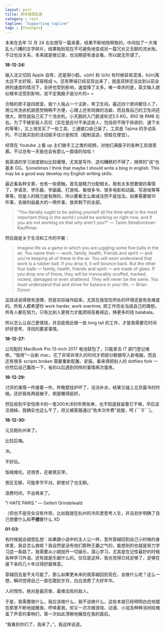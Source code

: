 ```yaml
---
layout: post
title: 跨年胡思乱想
category : rest
tagline: "Supporting tagline"
tags : [thouhgts]
---
```


本来在去年 12 月 24 左右想写一篇来着，结果不断地拖啊拖的，中间加了一大堆乱七八糟的文字碎片，结果拖到现在不可避免地变成另一篇冗长又无聊的流水账。不过也没关系，本来就是做记录，也没期望有谁会看，所以就无所谓了。

**18-12-24:**

输入法又切回 Apple 自带，还是用小鹤。u(sh) 和 i(ch) 有时候容易混淆，b(in)离太远不太好按，容易按成 v。还有弊端已经显现出来了，就是双拼还没达到以前全拼的速度的情况下，全拼也受到影响，速度降了太多。唯一幸庆的是，英文输入貌似根本没受到影响，说不定我脑子是分片的= =

合租的房子是四居室，我个人独占一个主卧，带卫生间。最近四个房间都住人了，用公共洗衣机就感觉稍稍不方便，心理上还有轻微的洁癖，而且我自己的卫生间还很大，索性就自己买了个洗衣机，小天鹅的入门款波轮式5.5 KG，850 块 RMB 左右。为了不被安装人员坑（实在是应付不来这些人，包括但不限于拆锁的、通下水的等等），又上淘宝买了一些工具、三通接口自己装了。工具是 Tajima 的手动系列，不过我买到的活动扳手估计是假货（粗制滥造，但胜在便宜）。

经常在 Youtube 上看 up 主们做手工之类的视频，对他们满屋子的各种工具很羡慕。不过总有一天我也会有那么一面墙的哈哈！

我英语的学习进度貌似比较缓慢，尤其是写作、造句糟糕的不得了，捎带的“说”也基本 GG。Sometimes I think that maybe I should write a blog in english. This may be a good way develop my English writing skills.

最近看各种文章，也有一些感触。首先是精力分配相关。我有太多想要做的事情了，学语言、学乐器、学画画、打游戏、看很多书、很多电影和动画、写游戏等等等等。但是人的精力是有限的，所以要看怎么做减法而不是加法。如果需要做10件事，去做利益最大的一两件事，放弃剩下的全部。

> "You literally ought to be asking yourself all the time what is the most important thing in the world I could be working on right now, and if you are not working on that why aren't you?" — Taren Stinebrickner-Kauffman

然后就是关于生活和工作的平衡：

> Imagine life as a game in which you are juggling some five balls in the air. You name then — work, family, health, friends and spirit — and you're keeping all of these in the air. You will soon understand that work is a rubber ball. If you drop it, it will bounce back. But the other four balls — family, health, friends and spirit — are made of glass. If you drop one of these, they will be irrevocably scuffed, marked, nicked, damaged or even shattered. They will never be the same. You must understand that and strive for balance in your life. — Brian Dyson

这段话说得很有道理，但是实际操作起来，尤其在我现在所处的环境还是有些难度的。所有人都希望你 work harder, work overtime, 把工作完全当成自己的理想。所有人都在努力，只有比别人更努力才能爬得高看得远，挣更多的钱 balabala。

所以怎么让自己更值钱，并且能借此做一些 long tail 的工作，才是我需要花时间好好思考、寻找的要紧事情。

**18-12-27:**

公司配的 MacBook Pro 13-inch 2017 电池鼓包了，只能拿去 IT 部门登记维修。“借用”一台新 mac，花了非常非常久的时间才把部分数据导入新电脑，而且还有很多 scripts broken 需要重新配置、安装。看来得把别人的 dotfiles fork 一份然后自己魔改一下，省的以后遇到同样的事情再次蛋疼。

**18-12-29:**

讨厌的事情一件接着一件。昨晚壁挂炉坏了，没法补水，结果又碰上北京最冷的时候。还好我有两层被子，倒是睡得挺好。

然后收到平安信用卡的一笔300大洋的年费账单，也不知道我留着它干嘛，早应该注销掉。我确实也这么干了，但又被客服通过“免本次年费”说服，呵 (￣∇￣)。

**18-12-30:**

元旦跑杭州来了。

比较后悔。

冷。

不好玩。

饭贼难吃，还很贵，还被景区宰。

景区无聊，可能季节不对。即使对了也无聊。

浪费时间，不会再来了。

"I HATE PARIS."  — Gellert Grindelwald

（但也不是完全没有作用，比如我就在杭州的冷风里思考人生，并且初步明确了自己想要什么和**不想**要什么 XD

**01-03:**

有时候就会胡思乱想：如果跟小说中的主人公一样，意外穿越回到自己小时候的身体里，我会怎么做呢？我自然是没有他们那种王霸之气的，能想到的也就是努力学习这一条路了。我需要从小就抛开一切娱乐，潜心学习，尤其是在记性最好的时候各种学习外语。还有就是乐器什么的。仅仅是这样，我也觉得已经足够了，足够在接下来的几十年过得舒服惬意。

穿越回去是不太可能了，那么如果更未来的我穿越回到现在，会做什么呢？这么一想，瞬间觉得自己一直在蹉跎岁月，白白浪费了大好年华。

人的惰性，绝对是最厉害、最难击败的敌人。

于是，我需要做什么，我应该做什么，我不该做什么，这些本就已经明明白白地摆在那里不断地提醒我、呼唤着我，却又一次次被游戏、动漫、小说及种种消闲给掩盖了声音的事物们，第一次如此清晰地展现在我的面前。

“我看到你们了，我来了。”，我这样说道。
